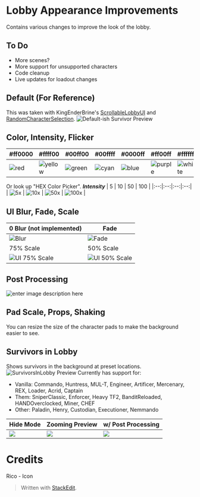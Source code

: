 ﻿# Lobby Appearance Improvements
Contains various changes to improve the look of the lobby.
## To Do
* More scenes?
* More support for unsupported characters
* Code cleanup
* Live updates for loadout changes
## Default (For Reference)
This was taken with KingEnderBrine's [ScrollableLobbyUI](https://thunderstore.io/package/KingEnderBrine/ScrollableLobbyUI/) and [RandomCharacterSelection](https://thunderstore.io/package/KingEnderBrine/RandomCharacterSelection/).
![Default-ish Survivor Preview](https://i.imgur.com/7XRPDYu.png)

## Color, Intensity, Flicker
| #ff0000 | #ffff00 | #00ff00 | #00ffff | #0000ff | #ff00ff | #ffffff | #000000 |
|---------|---------|---------|---------|---------|---------|---------|---------|
| ![red](https://i.imgur.com/ezcmCIC.png)     | ![yellow](https://i.imgur.com/2wKoae8.png)  | ![green](https://i.imgur.com/wdwHQsU.png)   | ![cyan](https://i.imgur.com/vTlBzp8.png)    | ![blue](https://i.imgur.com/YII0gYj.png)    | ![purple](https://i.imgur.com/ywPgFT4.png)  | ![white](https://i.imgur.com/yhtgkg5.png)   | ![black](https://i.imgur.com/2heSySe.png)   |

Or look up "HEX Color Picker".
***Intensity***
| 5 | 10 | 50 | 100 |
|:--:|:--:|:--:|:--:|
| ![5x](https://i.imgur.com/gk8r70g.png) | ![10x](https://i.imgur.com/6DsFwWc.png) | ![50x](https://i.imgur.com/j0yBdN9.png) | ![100x](https://i.imgur.com/av0slmz.png) |

## UI Blur, Fade, Scale
|0 Blur (not implemented)| Fade |
|--|--|
| ![Blur](https://i.imgur.com/TYYebOe.png) | ![Fade](https://i.imgur.com/jFGlDe7.png) 
| 75% Scale | 50% Scale |
| ![UI 75% Scale](https://i.imgur.com/V6c1Ze2.png) | ![UI 50% Scale](https://i.imgur.com/s8PJzYA.png) |
## Post Processing
![enter image description here](https://i.imgur.com/c9vMtVp.png)
## Pad Scale, Props, Shaking
You can resize the size of the character pads to make the background easier to see.
## Survivors in Lobby
Shows survivors in the background at preset locations.
![SurvivorsInLobby Preview](https://i.imgur.com/RDFTLOa.png)
Currently has support for: 
* Vanilla: Commando, Huntress, MUL-T, Engineer, Artificer, Mercenary, REX, Loader, Acrid, Captain
* Them: SniperClassic, Enforcer, Heavy TF2, BanditReloaded, HANDOverclocked, Miner, CHEF
* Other: Paladin, Henry, Custodian, Executioner, Nemmando

| Hide Mode | Zooming Preview | w/ Post Processing |
|--|--|--|
| [![](http://img.youtube.com/vi/wZpqhxURF8M/0.jpg)](http://www.youtube.com/watch?v=wZpqhxURF8M "Hiding Preview") | [![](http://img.youtube.com/vi/ouO3I-IcsGI/0.jpg)](http://www.youtube.com/watch?v=ouO3I-IcsGI "Zooming Preview") | [![](http://img.youtube.com/vi/A2Mr9WboFMg/0.jpg)](http://www.youtube.com/watch?v=A2Mr9WboFMg "Zooming Preview with Post Processing") |

# Credits
Rico - Icon
> Written with [StackEdit](https://stackedit.io/).